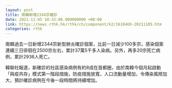 ```yaml
---
layout: post
title: 南韓新增2344宗確診
date: 2021-11-05 10:32:06.000000000 +08:00
link: https://news.rthk.hk/rthk/ch/component/k2/1618469-20211105.htm
categories: rthk
---
```


南韓過去一日新增2344宗新型肺炎確診個案，比前一日減少100多宗，感染個案連續三日徘徊在2500宗左右，累計37萬5千多人染病。另外，再多20宗死亡病例，累計2936人死亡。

韓聯社報道，新確診的社區感染病例有約8成在首都圈，由於南韓今個月起啟動「與疫共存」模式第一階段措施，防疫措施放寬，人口流動量增加，令傳染風險加大，預計確診病例在今後一段時間將持續增加。
